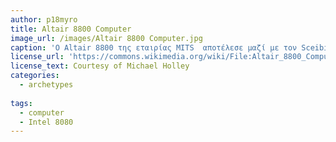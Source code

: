 ```yaml
---
author: p18myro
title: Altair 8800 Computer
image_url: /images/Altair 8800 Computer.jpg
caption: 'Ο Altair 8800 της εταιρίας MITS  αποτέλεσε μαζί με τον Sceibi-8H τους πρώτους υπολογιστές οι οποίοι βασίστηκαν σε μικροεπεξεργαστές. Ο Altair 8800 ήταν ένας  υπολογιστής  βασισμένος  στον  επεξεργαστή  8080 της Intel  διέθετε  πληκτρολόγιο  και  οθόνη  και  είχε μνήμη RAM  256 byte. '
license_url: 'https://commons.wikimedia.org/wiki/File:Altair_8800_Computer.jpg'
license_text: Courtesy of Michael Holley
categories:
  - archetypes
   
tags:
  - computer
  - Intel 8080   
---
```

